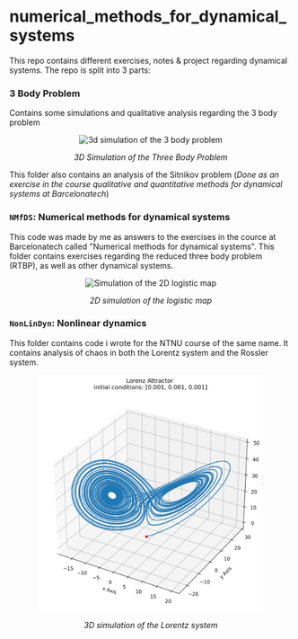 # numerical_methods_for_dynamical_systems
This repo contains different exercises, notes & project regarding dynamical systems. The repo is split into 3 parts: 

### 3 Body Problem
Contains some simulations and qualitative analysis regarding the 3 body problem
<p align="center">
  <img src="3_body_problem/three_body_problem_pretty.gif" alt="3d simulation of the 3 body problem" class="center" width="400" />
</p>
<p align="center"><i>3D Simulation of the Three Body Problem</i></p>

This folder also contains an analysis of the Sitnikov problem (*Done as an exercise in the course qualitative and quantitative methods for dynamical systems at Barcelonatech*)

### `NMfDS`: Numerical methods for dynamical systems
This code was made by me as answers to the exercises in the cource at Barcelonatech called "Numerical methods for dynamical systems". This folder contains exercises regarding the reduced three body problem (RTBP), as well as other dynamical systems.  
<p align="center">
<img src="NMfDS/Assignments/Ass1/animation.gif" alt="Simulation of the 2D logistic map" class="center" width="400" />
</p>
<p align="center"><i>2D simulation of the logistic map</i></p>

### `NonLinDyn`: Nonlinear dynamics
This folder contains code i wrote for the NTNU course of the same name. It contains analysis of chaos in both the Lorentz system and the Rossler system.
<p align="center">
<img src="NonLinDyn/lorenz_3d.png" alt="3d simulation of the Lorentz system" class="center" width="400" />
</p>
<p align="center"><i>3D simulation of the Lorentz system</i></p>
